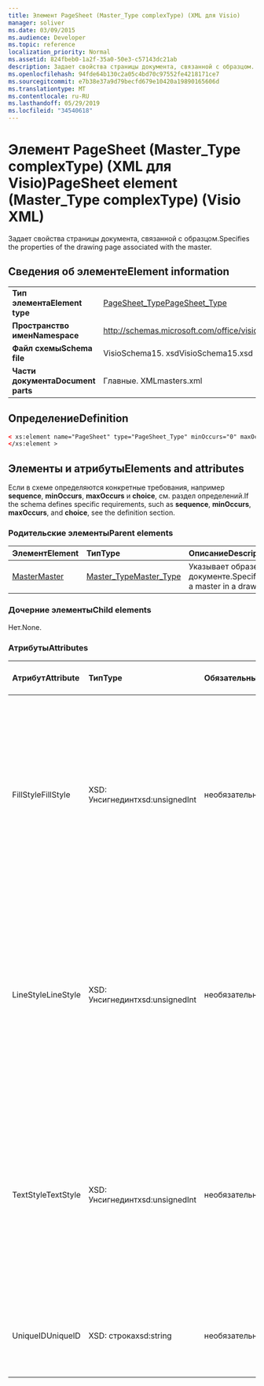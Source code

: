 ```yaml
---
title: Элемент PageSheet (Master_Type complexType) (XML для Visio)
manager: soliver
ms.date: 03/09/2015
ms.audience: Developer
ms.topic: reference
localization_priority: Normal
ms.assetid: 824fbeb0-1a2f-35a0-50e3-c57143dc21ab
description: Задает свойства страницы документа, связанной с образцом.
ms.openlocfilehash: 94fde64b130c2a05c4bd70c97552fe4218171ce7
ms.sourcegitcommit: e7b38e37a9d79becfd679e10420a19890165606d
ms.translationtype: MT
ms.contentlocale: ru-RU
ms.lasthandoff: 05/29/2019
ms.locfileid: "34540618"
---
```

# <a name="pagesheet-element-master_type-complextype-visio-xml"></a><span data-ttu-id="7c71e-103">Элемент PageSheet (Master_Type complexType) (XML для Visio)</span><span class="sxs-lookup"><span data-stu-id="7c71e-103">PageSheet element (Master_Type complexType) (Visio XML)</span></span>

<span data-ttu-id="7c71e-104">Задает свойства страницы документа, связанной с образцом.</span><span class="sxs-lookup"><span data-stu-id="7c71e-104">Specifies the properties of the drawing page associated with the master.</span></span>
  
## <a name="element-information"></a><span data-ttu-id="7c71e-105">Сведения об элементе</span><span class="sxs-lookup"><span data-stu-id="7c71e-105">Element information</span></span>

|||
|:-----|:-----|
|<span data-ttu-id="7c71e-106">**Тип элемента**</span><span class="sxs-lookup"><span data-stu-id="7c71e-106">**Element type**</span></span> <br/> |[<span data-ttu-id="7c71e-107">PageSheet_Type</span><span class="sxs-lookup"><span data-stu-id="7c71e-107">PageSheet_Type</span></span>](pagesheet_type-complextypevisio-xml.md) <br/> |
|<span data-ttu-id="7c71e-108">**Пространство имен**</span><span class="sxs-lookup"><span data-stu-id="7c71e-108">**Namespace**</span></span> <br/> |http://schemas.microsoft.com/office/visio/2012/main  <br/> |
|<span data-ttu-id="7c71e-109">**Файл схемы**</span><span class="sxs-lookup"><span data-stu-id="7c71e-109">**Schema file**</span></span> <br/> |<span data-ttu-id="7c71e-110">VisioSchema15. xsd</span><span class="sxs-lookup"><span data-stu-id="7c71e-110">VisioSchema15.xsd</span></span>  <br/> |
|<span data-ttu-id="7c71e-111">**Части документа**</span><span class="sxs-lookup"><span data-stu-id="7c71e-111">**Document parts**</span></span> <br/> |<span data-ttu-id="7c71e-112">Главные. XML</span><span class="sxs-lookup"><span data-stu-id="7c71e-112">masters.xml</span></span>  <br/> |
   
## <a name="definition"></a><span data-ttu-id="7c71e-113">Определение</span><span class="sxs-lookup"><span data-stu-id="7c71e-113">Definition</span></span>

```XML
< xs:element name="PageSheet" type="PageSheet_Type" minOccurs="0" maxOccurs="1" >
</xs:element >
```

## <a name="elements-and-attributes"></a><span data-ttu-id="7c71e-114">Элементы и атрибуты</span><span class="sxs-lookup"><span data-stu-id="7c71e-114">Elements and attributes</span></span>

<span data-ttu-id="7c71e-115">Если в схеме определяются конкретные требования, например **sequence**, **minOccurs**, **maxOccurs** и **choice**, см. раздел определений.</span><span class="sxs-lookup"><span data-stu-id="7c71e-115">If the schema defines specific requirements, such as **sequence**, **minOccurs**, **maxOccurs**, and **choice**, see the definition section.</span></span> 
  
### <a name="parent-elements"></a><span data-ttu-id="7c71e-116">Родительские элементы</span><span class="sxs-lookup"><span data-stu-id="7c71e-116">Parent elements</span></span>

|<span data-ttu-id="7c71e-117">**Элемент**</span><span class="sxs-lookup"><span data-stu-id="7c71e-117">**Element**</span></span>|<span data-ttu-id="7c71e-118">**Тип**</span><span class="sxs-lookup"><span data-stu-id="7c71e-118">**Type**</span></span>|<span data-ttu-id="7c71e-119">**Описание**</span><span class="sxs-lookup"><span data-stu-id="7c71e-119">**Description**</span></span>|
|:-----|:-----|:-----|
|[<span data-ttu-id="7c71e-120">Master</span><span class="sxs-lookup"><span data-stu-id="7c71e-120">Master</span></span>](master-element-masters_type-complextypevisio-xml.md) <br/> |[<span data-ttu-id="7c71e-121">Master_Type</span><span class="sxs-lookup"><span data-stu-id="7c71e-121">Master_Type</span></span>](master_type-complextypevisio-xml.md) <br/> |<span data-ttu-id="7c71e-122">Указывает образец в документе.</span><span class="sxs-lookup"><span data-stu-id="7c71e-122">Specifies a master in a drawing.</span></span>  <br/> |
   
### <a name="child-elements"></a><span data-ttu-id="7c71e-123">Дочерние элементы</span><span class="sxs-lookup"><span data-stu-id="7c71e-123">Child elements</span></span>

<span data-ttu-id="7c71e-124">Нет.</span><span class="sxs-lookup"><span data-stu-id="7c71e-124">None.</span></span>
  
### <a name="attributes"></a><span data-ttu-id="7c71e-125">Атрибуты</span><span class="sxs-lookup"><span data-stu-id="7c71e-125">Attributes</span></span>

|<span data-ttu-id="7c71e-126">**Атрибут**</span><span class="sxs-lookup"><span data-stu-id="7c71e-126">**Attribute**</span></span>|<span data-ttu-id="7c71e-127">**Тип**</span><span class="sxs-lookup"><span data-stu-id="7c71e-127">**Type**</span></span>|<span data-ttu-id="7c71e-128">**Обязательный**</span><span class="sxs-lookup"><span data-stu-id="7c71e-128">**Required**</span></span>|<span data-ttu-id="7c71e-129">**Описание**</span><span class="sxs-lookup"><span data-stu-id="7c71e-129">**Description**</span></span>|<span data-ttu-id="7c71e-130">**Возможные значения**</span><span class="sxs-lookup"><span data-stu-id="7c71e-130">**Possible values**</span></span>|
|:-----|:-----|:-----|:-----|:-----|
|<span data-ttu-id="7c71e-131">FillStyle</span><span class="sxs-lookup"><span data-stu-id="7c71e-131">FillStyle</span></span>  <br/> |<span data-ttu-id="7c71e-132">XSD: Унсигнединт</span><span class="sxs-lookup"><span data-stu-id="7c71e-132">xsd:unsignedInt</span></span>  <br/> |<span data-ttu-id="7c71e-133">необязательный</span><span class="sxs-lookup"><span data-stu-id="7c71e-133">optional</span></span>  <br/> |<span data-ttu-id="7c71e-134">Указывает идентификатор таблицы стилей, из которой требуется наследовать форматирование заливки.</span><span class="sxs-lookup"><span data-stu-id="7c71e-134">specifies the ID of the style sheet from which to inherit fill formatting.</span></span> <span data-ttu-id="7c71e-135">Он должен быть значением атрибута **ID** , связанным с **StyleSheet_Type** в документе.</span><span class="sxs-lookup"><span data-stu-id="7c71e-135">It MUST be the value of the **ID** attribute associated with a **StyleSheet_Type** in the drawing.</span></span>  <br/> |<span data-ttu-id="7c71e-136">Значения типа XSD: Унсигнединт.</span><span class="sxs-lookup"><span data-stu-id="7c71e-136">Values of the xsd:unsignedInt type.</span></span>  <br/> |
|<span data-ttu-id="7c71e-137">LineStyle</span><span class="sxs-lookup"><span data-stu-id="7c71e-137">LineStyle</span></span>  <br/> |<span data-ttu-id="7c71e-138">XSD: Унсигнединт</span><span class="sxs-lookup"><span data-stu-id="7c71e-138">xsd:unsignedInt</span></span>  <br/> |<span data-ttu-id="7c71e-139">необязательный</span><span class="sxs-lookup"><span data-stu-id="7c71e-139">optional</span></span>  <br/> |<span data-ttu-id="7c71e-140">Задает идентификатор таблицы стилей, из которой наследуются форматирование линий.</span><span class="sxs-lookup"><span data-stu-id="7c71e-140">Specifies the ID of the style sheet from which to inherit line formatting.</span></span> <span data-ttu-id="7c71e-141">Он должен быть значением атрибута **ID** , связанным с **StyleSheet_Type** в документе.</span><span class="sxs-lookup"><span data-stu-id="7c71e-141">It MUST be the value of the **ID** attribute associated with a **StyleSheet_Type** in the drawing.</span></span>  <br/> |<span data-ttu-id="7c71e-142">Значения типа XSD: Унсигнединт.</span><span class="sxs-lookup"><span data-stu-id="7c71e-142">Values of the xsd:unsignedInt type.</span></span>  <br/> |
|<span data-ttu-id="7c71e-143">TextStyle</span><span class="sxs-lookup"><span data-stu-id="7c71e-143">TextStyle</span></span>  <br/> |<span data-ttu-id="7c71e-144">XSD: Унсигнединт</span><span class="sxs-lookup"><span data-stu-id="7c71e-144">xsd:unsignedInt</span></span>  <br/> |<span data-ttu-id="7c71e-145">необязательный</span><span class="sxs-lookup"><span data-stu-id="7c71e-145">optional</span></span>  <br/> |<span data-ttu-id="7c71e-146">Задает идентификатор таблицы стилей, из которой требуется наследовать форматирование текста.</span><span class="sxs-lookup"><span data-stu-id="7c71e-146">Specifies the ID of the style sheet from which to inherit text formatting.</span></span> <span data-ttu-id="7c71e-147">Он должен быть значением атрибута **ID** , связанным с **StyleSheet_Type** в документе.</span><span class="sxs-lookup"><span data-stu-id="7c71e-147">It MUST be the value of the **ID** attribute associated with a **StyleSheet_Type** in the drawing.</span></span>  <br/> |<span data-ttu-id="7c71e-148">Значения типа XSD: Унсигнединт.</span><span class="sxs-lookup"><span data-stu-id="7c71e-148">Values of the xsd:unsignedInt type.</span></span>  <br/> |
|<span data-ttu-id="7c71e-149">UniqueID</span><span class="sxs-lookup"><span data-stu-id="7c71e-149">UniqueID</span></span>  <br/> |<span data-ttu-id="7c71e-150">XSD: строка</span><span class="sxs-lookup"><span data-stu-id="7c71e-150">xsd:string</span></span>  <br/> |<span data-ttu-id="7c71e-151">необязательный</span><span class="sxs-lookup"><span data-stu-id="7c71e-151">optional</span></span>  <br/> |<span data-ttu-id="7c71e-152">Уникальный идентификатор элемента в родительском элементе.</span><span class="sxs-lookup"><span data-stu-id="7c71e-152">The unique ID of the element within its parent element.</span></span>  <br/> |<span data-ttu-id="7c71e-153">Значения типа String: XSD.</span><span class="sxs-lookup"><span data-stu-id="7c71e-153">Values of the xsd:string type.</span></span>  <br/> |
   

